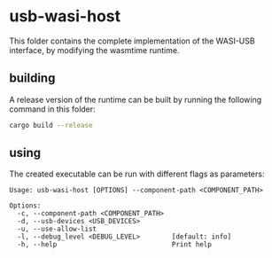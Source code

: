 # usb-wasi-host

This folder contains the complete implementation of the WASI-USB interface, by modifying the wasmtime runtime.

## building

A release version of the runtime can be built by running the following command in this folder:
```bash
cargo build --release
```

## using

The created executable can be run with different flags as parameters:

```
Usage: usb-wasi-host [OPTIONS] --component-path <COMPONENT_PATH>

Options:
  -c, --component-path <COMPONENT_PATH>
  -d, --usb-devices <USB_DEVICES>
  -u, --use-allow-list
  -l, --debug_level <DEBUG_LEVEL>        [default: info]
  -h, --help                             Print help
```